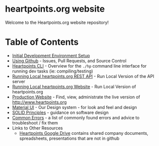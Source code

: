 heartpoints.org website
==================================

Welcome to the Heartpoints.org website repository!

# Table of Contents

- [Initial Development Environment Setup](docs/initialDeveloperSetup.md)
- [Using Github](docs/usingGithub.md) - Issues, Pull Requests, and Source Control
- [Heartpoints CLI](docs/cli.md) - Overview for the `./hp` command line interface for running dev tasks (ie: compiling/testing)
- [Running Local heartpoints.org REST API](docs/serverDev.md) - Run Local Version of the API server
- [Running Local heartpoints.org Website](docs/clientDev.md) - Run Local Version of heartpoints.org
- [Production Website](docs/production.md) - Find, view, administrate the live version of http://www.heartpoints.org
- [Material UI](docs/materialUI.md) - Our Design system - for look and feel and design
- [SOLID Principles](docs/solidPrinciplesInPractice.md) - guidance on software design
- [Common Errors](docs/commonErrors.md) - a list of commonly found errors and advice to troubleshoot / fix them
- Links to Other Resources
    - [Heartpoints Google Drive](https://docs.google.com/document/d/1BZXYQGlBMvy1x8UQ5b8Bco7hyasknCCjdy6DxbKI03Q) 
      contains shared company documents, spreadsheets, presentations that are not in github